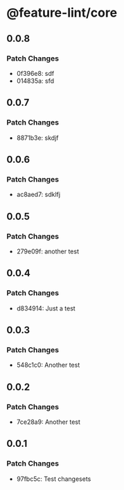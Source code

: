 # @feature-lint/core

## 0.0.8

### Patch Changes

- 0f396e8: sdf
- 014835a: sfd

## 0.0.7

### Patch Changes

- 8871b3e: skdjf

## 0.0.6

### Patch Changes

- ac8aed7: sdklfj

## 0.0.5

### Patch Changes

- 279e09f: another test

## 0.0.4

### Patch Changes

- d834914: Just a test

## 0.0.3

### Patch Changes

- 548c1c0: Another test

## 0.0.2

### Patch Changes

- 7ce28a9: Another test

## 0.0.1

### Patch Changes

- 97fbc5c: Test changesets
